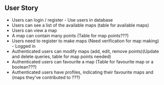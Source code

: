 ## User Story
- Users can login / register - Use users in database
- Users can see a list of the available maps (table for available maps)
- Users can view a map
- A map can contain many points (Table for map points???)
- Users need to register to make maps (Need verification for map making) - Logged in 
- Authenticated users can modify maps (add, edit, remove points)(Update and delete queries, table for map points needed)
- Authenticated users can favourite a map (Table for favourite map or a boolean???)
- Authenticated users have profiles, indicating their favourite maps and (maps they've contributed to ???)